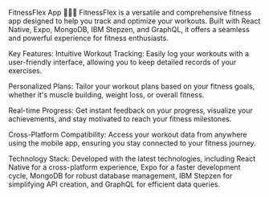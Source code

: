 FitnessFlex App 🏋️‍♂️📱
FitnessFlex is a versatile and comprehensive fitness app designed to help you track and optimize your workouts. Built with React Native, Expo, MongoDB, IBM Stepzen, and GraphQL, it offers a seamless and powerful experience for fitness enthusiasts.

Key Features:
Intuitive Workout Tracking: Easily log your workouts with a user-friendly interface, allowing you to keep detailed records of your exercises.

Personalized Plans: Tailor your workout plans based on your fitness goals, whether it's muscle building, weight loss, or overall fitness.

Real-time Progress: Get instant feedback on your progress, visualize your achievements, and stay motivated to reach your fitness milestones.

Cross-Platform Compatibility: Access your workout data from anywhere using the mobile app, ensuring you stay connected to your fitness journey.

Technology Stack: Developed with the latest technologies, including React Native for a cross-platform experience, Expo for a faster development cycle, MongoDB for robust database management, IBM Stepzen for simplifying API creation, and GraphQL for efficient data queries.
